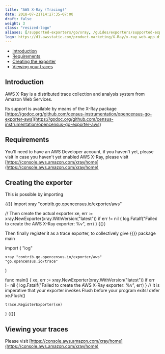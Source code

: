 ```yaml
---
title: "AWS X-Ray (Tracing)"
date: 2018-07-21T14:27:35-07:00
draft: false
weight: 3
class: "resized-logo"
aliases: [/supported-exporters/go/xray, /guides/exporters/supported-exporters/go/xray]
logo: https://d1.awsstatic.com/product-marketing/X-Ray/x-ray_web-app_diagram_light.21c38e4500dca09b3c8ca4cf87f896f7bbfb8a3b.png
---
```


- [Introduction](#introduction)
- [Requirements](#requirements)
- [Creating the exporter](#creating-the-exporter)
- [Viewing your traces](#viewing-your-traces)

## Introduction
AWS X-Ray is a distributed trace collection and analysis system from Amazon Web Services.

Its support is available by means of the X-Ray package [https://godoc.org/github.com/census-instrumentation/opencensus-go-exporter-aws](https://godoc.org/github.com/census-instrumentation/opencensus-go-exporter-aws)

## Requirements
You'll need to have an AWS Developer account, if you haven't yet, please visit
In case you haven't yet enabled AWS X-Ray, please visit [https://console.aws.amazon.com/xray/home](https://console.aws.amazon.com/xray/home)

## Creating the exporter

This is possible by importing

{{<highlight go>}}
import xray "contrib.go.opencensus.io/exporter/aws"

// Then create the actual exporter
xe, err := xray.NewExporter(xray.WithVersion("latest"))
if err != nil {
        log.Fatalf("Failed to create the AWS X-Ray exporter: %v", err)
}
{{</highlight>}}

Then finally register it as a trace exporter, to collectively give
{{<highlight go>}}
package main

import (
	"log"

	xray "contrib.go.opencensus.io/exporter/aws"
	"go.opencensus.io/trace"
)

func main() {
	xe, err := xray.NewExporter(xray.WithVersion("latest"))
	if err != nil {
		log.Fatalf("Failed to create the AWS X-Ray exporter: %v", err)
	}
	// It is imperative that your exporter invokes Flush before your program exits!
	defer xe.Flush()

	trace.RegisterExporter(xe)
}
{{</highlight>}}


## Viewing your traces
Please visit [https://console.aws.amazon.com/xray/home](https://console.aws.amazon.com/xray/home)
